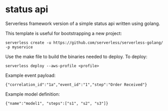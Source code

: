 # status api

Serverless framework version of a simple status api written using golang.

This template is useful for bootstrapping a new project:

```
serverless create -u https://github.com/serverless/serverless-golang/ -p myservice
```

Use the make file to build the binaries needed to deploy. To deploy:

```
serverless deploy --aws-profile <profile>
```

Example event payload:

```
{"correlation_id":"1a","event_id":"1","step":"Order Received"}
```

Example model definition:

```
{"name":"model1", "steps":["s1", "s2", "s3"]}
```
